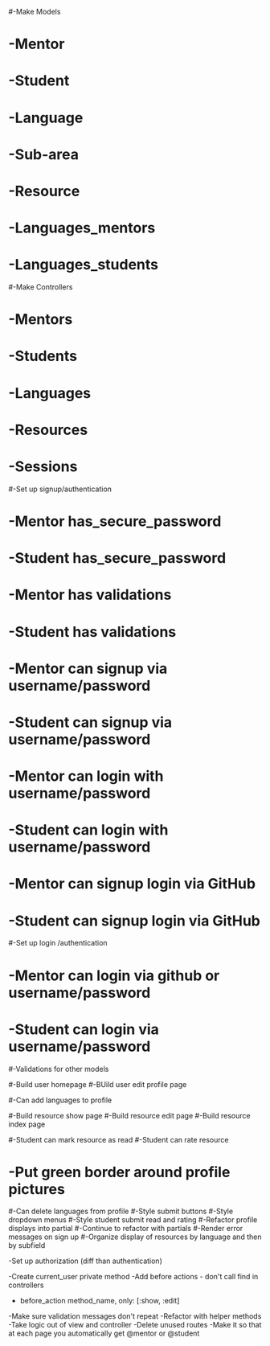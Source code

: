 #-Make Models
#  -Mentor
#  -Student
#  -Language
#  -Sub-area
#  -Resource
#  -Languages_mentors
#  -Languages_students

#-Make Controllers
#  -Mentors
#  -Students
#  -Languages
#  -Resources
#  -Sessions

#-Set up signup/authentication
#  -Mentor has_secure_password
#  -Student has_secure_password
#  -Mentor has validations
#  -Student has validations
#  -Mentor can signup via username/password
#  -Student can signup via username/password
#  -Mentor can login with username/password
#  -Student can login with username/password
#  -Mentor can signup login via GitHub
#  -Student can signup login via GitHub

#-Set up login /authentication
#  -Mentor can login via github or username/password
#  -Student can login via username/password

#-Validations for other models

#-Build user homepage
#-BUild user edit profile page

#-Can add languages to profile

#-Build resource show page
#-Build resource edit page
#-Build resource index page

#-Student can mark resource as read
#-Student can rate resource

# -Put green border around profile pictures
#-Can delete languages from profile
#-Style submit buttons
#-Style dropdown menus
#-Style student submit read and rating
#-Refactor profile displays into partial
#-Continue to refactor with partials
#-Render error messages on sign up
#-Organize display of resources by language and then by subfield

-Set up authorization (diff than authentication)

-Create current_user private method
-Add before actions - don't call find in controllers
  - before_action method_name, only: [:show, :edit]

-Make sure validation messages don't repeat 
-Refactor with helper methods
-Take logic out of view and controller
-Delete unused routes
-Make it so that at each page you automatically get @mentor or @student
